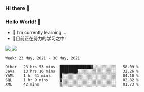 ### Hi there 👋
### Hello World! 🙌

- 🌱 I’m currently learning ...
- 📖目前正在努力的学习之中!

<a href="https://github.com/anuraghazra/github-readme-stats">
  <img src="https://github-readme-stats.vercel.app/api?username=keyboardWithDream&show_icons=true&repo=github-readme-stats" />
</a>
<a href="https://github.com/anuraghazra/convoychat">
  <img src="https://github-readme-stats.vercel.app/api/top-langs/?username=keyboardWithDream&layout=compact&repo=convoychat" />
</a>



<!--START_SECTION:waka-->
```text
Week: 23 May, 2021 - 30 May, 2021

Other   23 hrs 53 mins  ██████████████▓░░░░░░░░░░   58.09 % 
Java    13 hrs 16 mins  ████████░░░░░░░░░░░░░░░░░   32.26 % 
YAML    1 hr 41 mins    █░░░░░░░░░░░░░░░░░░░░░░░░   04.10 % 
SQL     1 hr 9 mins     ▓░░░░░░░░░░░░░░░░░░░░░░░░   02.82 % 
XML     42 mins         ▒░░░░░░░░░░░░░░░░░░░░░░░░   01.73 % 
```
<!--END_SECTION:waka-->
